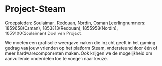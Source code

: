 # Project-Steam
Groepsleden: Soulaiman, Redouan, Nordin, Osman
Leerlingnummers: 1859658(Osman), 1853813(Redouan), 1855958(Nordin), 1859100(Soulaiman)
Doel van Project:

We moeten een grafische weergave maken die inzicht geeft in het gaming gedrag van jouw vrienden op het platform Steam, ondersteund door één of meer hardwarecomponenten maken.
Ook krijgen we de mogelijkheid om aanvullende onderdelen toe te voegen naar keuze.
